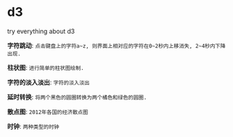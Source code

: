 # d3
try everything about d3

**字符跳动**: ```点击键盘上的字符a~z, 则界面上相对应的字符在0~2秒内上移消失, 2~4秒内下降出现.```

**柱状图**: ```进行简单的柱状图绘制.```

**字符的淡入淡出**: ```字符的淡入淡出```

**延时转换**: ```将两个黑色的圆圈转换为两个橘色和绿色的圆圈.```

**散点图**: ```2012年各国的经济散点图```

**时钟**: ```两种类型的时钟```